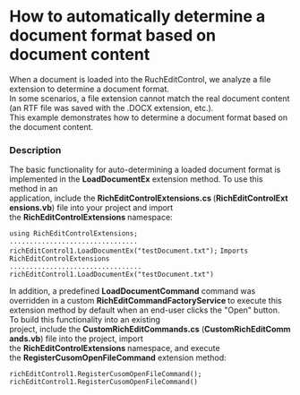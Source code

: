 # How to automatically determine a document format based on document content 


<p>When a document is loaded into the RuchEditControl, we analyze a file extension to determine a document format.<br>In some scenarios, a file extension cannot match the real document content (an RTF file was saved with the .DOCX extension, etc.).<br>This example demonstrates how to determine a document format based on the document content.</p>


<h3>Description</h3>

<p>The basic functionality for auto-determining a loaded document format is implemented in the&nbsp;<strong>LoadDocumentEx</strong>&nbsp;extension method. To use this method in an application,&nbsp;include&nbsp;the&nbsp;<strong>RichEditControlExtensions.cs&nbsp;</strong>(<strong>RichEditControlExtensions.vb</strong>)&nbsp;file into your project and import the&nbsp;<strong>RichEditControlExtensions&nbsp;</strong>namespace:</p>
<code lang="cs">using RichEditControlExtensions;
................................
richEditControl1.LoadDocumentEx("testDocument.txt");</code>
<code lang="vb">Imports RichEditControlExtensions
.................................
richEditControl1.LoadDocumentEx("testDocument.txt")</code>
<p>In addition, a predefined&nbsp;<strong>LoadDocumentCommand</strong>&nbsp;command was overridden in a custom&nbsp;<strong>RichEditCommandFactoryService&nbsp;</strong>to execute this extension method by default when an end-user clicks the "Open" button.<br>To&nbsp;build this functionality into an existing project,&nbsp;include&nbsp;the&nbsp;<strong>CustomRichEditCommands.cs</strong>&nbsp;(<strong>CustomRichEditCommands.vb</strong>) file into the project, import the&nbsp;<strong>RichEditControlExtensions&nbsp;</strong>namespace, and execute the&nbsp;<strong>RegisterCusomOpenFileCommand</strong>&nbsp;extension method:</p>
<code lang="cs">richEditControl1.RegisterCusomOpenFileCommand();</code>
<code lang="vb">richEditControl1.RegisterCusomOpenFileCommand()</code>
<br><br><br>

<br/>


